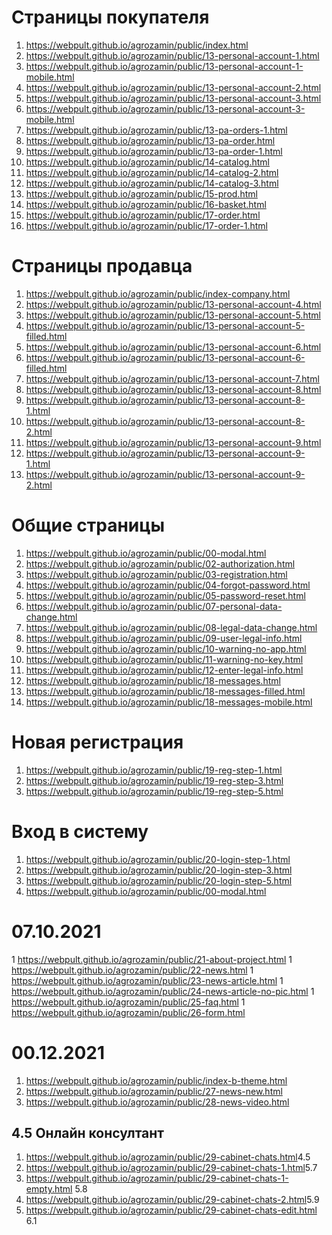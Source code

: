 # Страницы покупателя
1.  <https://webpult.github.io/agrozamin/public/index.html>
2.  <https://webpult.github.io/agrozamin/public/13-personal-account-1.html>
3.  <https://webpult.github.io/agrozamin/public/13-personal-account-1-mobile.html>
4.  <https://webpult.github.io/agrozamin/public/13-personal-account-2.html>
5.  <https://webpult.github.io/agrozamin/public/13-personal-account-3.html>
6.  <https://webpult.github.io/agrozamin/public/13-personal-account-3-mobile.html>
7.  <https://webpult.github.io/agrozamin/public/13-pa-orders-1.html>
8.  <https://webpult.github.io/agrozamin/public/13-pa-order.html>
9.  <https://webpult.github.io/agrozamin/public/13-pa-order-1.html>
10. <https://webpult.github.io/agrozamin/public/14-catalog.html>
11. <https://webpult.github.io/agrozamin/public/14-catalog-2.html>
12. <https://webpult.github.io/agrozamin/public/14-catalog-3.html>
13. <https://webpult.github.io/agrozamin/public/15-prod.html>
14. <https://webpult.github.io/agrozamin/public/16-basket.html>
15. <https://webpult.github.io/agrozamin/public/17-order.html>
16. <https://webpult.github.io/agrozamin/public/17-order-1.html>

# Страницы продавца
1.  <https://webpult.github.io/agrozamin/public/index-company.html>
2.  <https://webpult.github.io/agrozamin/public/13-personal-account-4.html>
3.  <https://webpult.github.io/agrozamin/public/13-personal-account-5.html>
4.  <https://webpult.github.io/agrozamin/public/13-personal-account-5-filled.html>
5.  <https://webpult.github.io/agrozamin/public/13-personal-account-6.html>
6.  <https://webpult.github.io/agrozamin/public/13-personal-account-6-filled.html>
7.  <https://webpult.github.io/agrozamin/public/13-personal-account-7.html>
8.  <https://webpult.github.io/agrozamin/public/13-personal-account-8.html>
9.  <https://webpult.github.io/agrozamin/public/13-personal-account-8-1.html>
10. <https://webpult.github.io/agrozamin/public/13-personal-account-8-2.html>
11. <https://webpult.github.io/agrozamin/public/13-personal-account-9.html>
12. <https://webpult.github.io/agrozamin/public/13-personal-account-9-1.html>
13. <https://webpult.github.io/agrozamin/public/13-personal-account-9-2.html>

# Общие страницы
1.  <https://webpult.github.io/agrozamin/public/00-modal.html>
1.  <https://webpult.github.io/agrozamin/public/02-authorization.html>
1.  <https://webpult.github.io/agrozamin/public/03-registration.html>
1.  <https://webpult.github.io/agrozamin/public/04-forgot-password.html>
1.  <https://webpult.github.io/agrozamin/public/05-password-reset.html>
1.  <https://webpult.github.io/agrozamin/public/07-personal-data-change.html>
1.  <https://webpult.github.io/agrozamin/public/08-legal-data-change.html>
1.  <https://webpult.github.io/agrozamin/public/09-user-legal-info.html>
1.  <https://webpult.github.io/agrozamin/public/10-warning-no-app.html>
1. <https://webpult.github.io/agrozamin/public/11-warning-no-key.html>
1. <https://webpult.github.io/agrozamin/public/12-enter-legal-info.html>
1. <https://webpult.github.io/agrozamin/public/18-messages.html>
1. <https://webpult.github.io/agrozamin/public/18-messages-filled.html>
1. <https://webpult.github.io/agrozamin/public/18-messages-mobile.html>
# Новая регистрация
1.  <https://webpult.github.io/agrozamin/public/19-reg-step-1.html>
2.  <https://webpult.github.io/agrozamin/public/19-reg-step-3.html>
3.  <https://webpult.github.io/agrozamin/public/19-reg-step-5.html>
# Вход в систему
1.  <https://webpult.github.io/agrozamin/public/20-login-step-1.html>
1.  <https://webpult.github.io/agrozamin/public/20-login-step-3.html>
1.  <https://webpult.github.io/agrozamin/public/20-login-step-5.html>
1.  <https://webpult.github.io/agrozamin/public/00-modal.html>

# 07.10.2021

1 <https://webpult.github.io/agrozamin/public/21-about-project.html>
1 <https://webpult.github.io/agrozamin/public/22-news.html>
1 <https://webpult.github.io/agrozamin/public/23-news-article.html>
1 <https://webpult.github.io/agrozamin/public/24-news-article-no-pic.html>
1 <https://webpult.github.io/agrozamin/public/25-faq.html>
1 <https://webpult.github.io/agrozamin/public/26-form.html>

# 00.12.2021
1. <https://webpult.github.io/agrozamin/public/index-b-theme.html>
2. <https://webpult.github.io/agrozamin/public/27-news-new.html>
3. <https://webpult.github.io/agrozamin/public/28-news-video.html>
## 4.5 Онлайн консултант 
1. <https://webpult.github.io/agrozamin/public/29-cabinet-chats.html>4.5
1. <https://webpult.github.io/agrozamin/public/29-cabinet-chats-1.html>5.7
1. <https://webpult.github.io/agrozamin/public/29-cabinet-chats-1-empty.html> 5.8
1. <https://webpult.github.io/agrozamin/public/29-cabinet-chats-2.html>5.9
1. <https://webpult.github.io/agrozamin/public/29-cabinet-chats-edit.html> 6.1